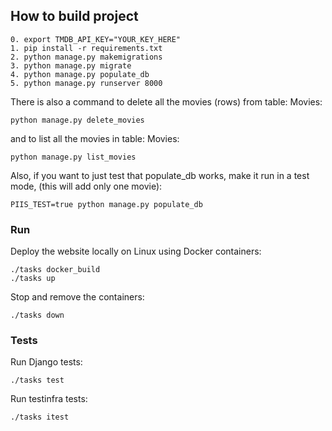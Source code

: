 ## How to build project
```
0. export TMDB_API_KEY="YOUR_KEY_HERE"
1. pip install -r requirements.txt
2. python manage.py makemigrations
3. python manage.py migrate
4. python manage.py populate_db
5. python manage.py runserver 8000
```

There is also a command to delete all the movies (rows) from table: Movies:
```
python manage.py delete_movies
```
and to list all the movies in table: Movies:
```
python manage.py list_movies
```

Also, if you want to just test that populate_db works, make it run in a test mode,
 (this will add only one movie):
```
PIIS_TEST=true python manage.py populate_db
```

### Run

Deploy the website locally on Linux using Docker containers:
```
./tasks docker_build
./tasks up
```

Stop and remove the containers:
```
./tasks down
```

### Tests
Run Django tests:
```
./tasks test
```

Run testinfra tests:
```
./tasks itest
```
